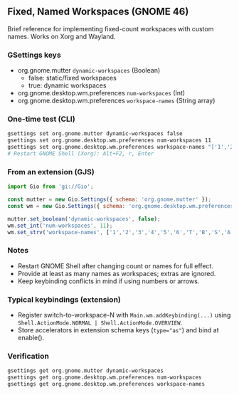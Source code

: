 ## Fixed, Named Workspaces (GNOME 46)

Brief reference for implementing fixed-count workspaces with custom names. Works on Xorg and Wayland.

### GSettings keys
- org.gnome.mutter `dynamic-workspaces` (Boolean)
  - false: static/fixed workspaces
  - true: dynamic workspaces
- org.gnome.desktop.wm.preferences `num-workspaces` (Int)
- org.gnome.desktop.wm.preferences `workspace-names` (String array)

### One-time test (CLI)
```bash
gsettings set org.gnome.mutter dynamic-workspaces false
gsettings set org.gnome.desktop.wm.preferences num-workspaces 11
gsettings set org.gnome.desktop.wm.preferences workspace-names "['1','2','3','4','5','6','T','B','S','A','M']"
# Restart GNOME Shell (Xorg): Alt+F2, r, Enter
```

### From an extension (GJS)
```js
import Gio from 'gi://Gio';

const mutter = new Gio.Settings({ schema: 'org.gnome.mutter' });
const wm = new Gio.Settings({ schema: 'org.gnome.desktop.wm.preferences' });

mutter.set_boolean('dynamic-workspaces', false);
wm.set_int('num-workspaces', 11);
wm.set_strv('workspace-names', ['1','2','3','4','5','6','T','B','S','A','M']);
```

### Notes
- Restart GNOME Shell after changing count or names for full effect.
- Provide at least as many names as workspaces; extras are ignored.
- Keep keybinding conflicts in mind if using numbers or arrows.

### Typical keybindings (extension)
- Register switch-to-workspace-N with `Main.wm.addKeybinding(...)` using
  `Shell.ActionMode.NORMAL | Shell.ActionMode.OVERVIEW`.
- Store accelerators in extension schema keys (`type="as"`) and bind at enable().

### Verification
```bash
gsettings get org.gnome.mutter dynamic-workspaces
gsettings get org.gnome.desktop.wm.preferences num-workspaces
gsettings get org.gnome.desktop.wm.preferences workspace-names
```


